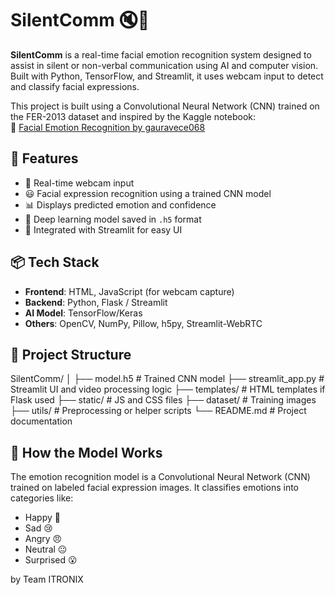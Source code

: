 # SilentComm 🔇💬

**SilentComm** is a real-time facial emotion recognition system designed to assist in silent or non-verbal communication using AI and computer vision. Built with Python, TensorFlow, and Streamlit, it uses webcam input to detect and classify facial expressions.

This project is built using a Convolutional Neural Network (CNN) trained on the FER-2013 dataset and inspired by the Kaggle notebook:  
🔗 [Facial Emotion Recognition by gauravece068](https://www.kaggle.com/code/gauravece068/facial-emotion-recognition)

## 🚀 Features

- 🎥 Real-time webcam input
- 😃 Facial expression recognition using a trained CNN model
- 📊 Displays predicted emotion and confidence
- 🧠 Deep learning model saved in `.h5` format
- 🧪 Integrated with Streamlit for easy UI

## 📦 Tech Stack

- **Frontend**: HTML, JavaScript (for webcam capture)
- **Backend**: Python, Flask / Streamlit
- **AI Model**: TensorFlow/Keras
- **Others**: OpenCV, NumPy, Pillow, h5py, Streamlit-WebRTC

## 📁 Project Structure

SilentComm/
│
├── model.h5 # Trained CNN model
├── streamlit_app.py # Streamlit UI and video processing logic
├── templates/ # HTML templates if Flask used
├── static/ # JS and CSS files
├── dataset/ # Training images
├── utils/ # Preprocessing or helper scripts
└── README.md # Project documentation


## 🧠 How the Model Works

The emotion recognition model is a Convolutional Neural Network (CNN) trained on labeled facial expression images. It classifies emotions into categories like:

- Happy 🙂
- Sad 😢
- Angry 😠
- Neutral 😐
- Surprised 😮

by Team ITRONIX
